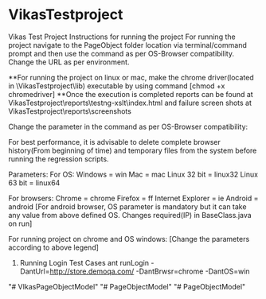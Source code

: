 # VikasTestproject
Vikas Test Project Instructions for running the project
For running the project navigate to the PageObject folder location via terminal/command prompt and then use the command as per OS-Browser compatibility. Change the URL as per environment.

**For running the project on linux or mac, make the chrome driver(located in \VikasTestproject\lib) executable by using command [chmod +x chromedriver]
**Once the execution is completed reports can be found at VikasTestproject\reports\testng-xslt\index.html and failure screen shots at VikasTestproject\reports\screenshots

Change the parameter in the command as per OS-Browser compatibility:

For best performance, it is advisable to delete complete browser history(From beginning of time) and temporary files from the system before running the regression scripts. 


Parameters: 
For OS: 
Windows = win
Mac = mac
Linux 32 bit = linux32
Linux 63 bit = linux64

For browsers:
Chrome =  chrome
Firefox = ff
Internet Explorer = ie 
Android = android [For android browser, OS parameter is mandatory but it can take any value from above defined OS. Changes required(IP) in BaseClass.java on run]

For running project on chrome and OS windows: [Change the parameters according to above legend]

1. Running Login Test Cases
   ant runLogin -DantUrl=http://store.demoqa.com/ -DantBrwsr=chrome -DantOS=win 


"# VIkasPageObjectModel" 
"# PageObjectModel"  "# PageObjectModel" 
